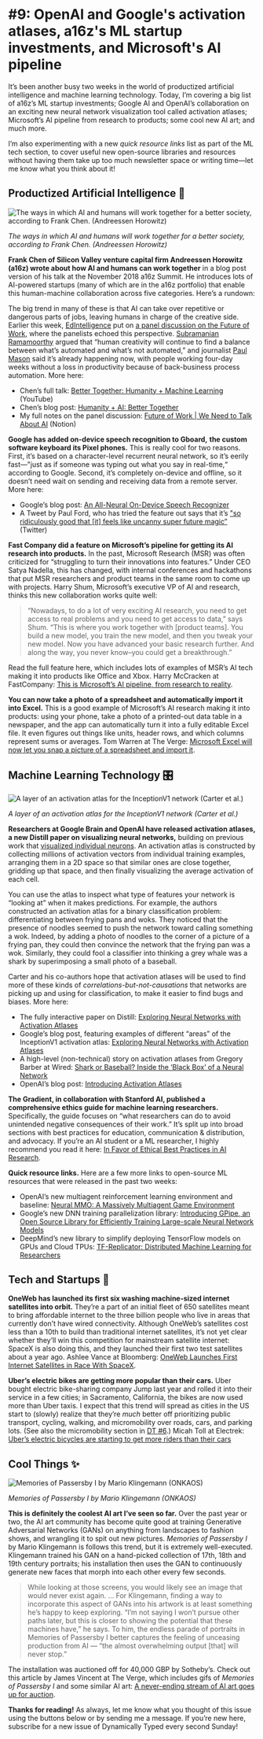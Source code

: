 # #9: OpenAI and Google's activation atlases, a16z's ML startup investments, and Microsoft's AI pipeline 

It’s been another busy two weeks in the world of productized artificial intelligence and machine learning technology.
Today, I’m covering a big list of a16z’s ML startup investments; Google AI and OpenAI’s collaboration on an exciting new neural network visualization tool called activation atlases; Microsoft’s AI pipeline from research to products; some cool new AI art; and much more.

I’m also experimenting with a new _quick resource links_ list as part of the ML tech section, to cover useful new open-source libraries and resources without having them take up too much newsletter space or writing time—let me know what you think about it!

## Productized Artificial Intelligence 🔌

![The ways in which AI and humans will work together for a better society, according to Frank Chen. (Andreessen Horowitz)](https://s3.amazonaws.com/revue/items/images/004/306/828/mail/Humanity-and-AI-Better-Together.008.jpeg?1551548390)

_The ways in which AI and humans will work together for a better society, according to Frank Chen. (Andreessen Horowitz)_

**Frank Chen of Silicon Valley venture capital firm Andreessen Horowitz (a16z) wrote about how AI and humans can work together** in a blog post version of his talk at the November 2018 a16z Summit.
He introduces lots of AI-powered startups (many of which are in the a16z portfolio) that enable this human-machine collaboration across five categories.
Here’s a rundown:

The big trend in many of these is that AI can take over repetitive or dangerous parts of jobs, leaving humans in charge of the creative side.
Earlier this week, [EdIntelligence](https://edintelligence.github.io/?utm_campaign=Dynamically%20Typed&utm_medium=email&utm_source=Revue%20newsletter) put on [a](https://www.ed.ac.uk/informatics/news-events/public/we-need-to-talk-about-ai/future-of-work?utm_campaign=Dynamically%20Typed&utm_medium=email&utm_source=Revue%20newsletter)[ panel discussion on the Future of Work](https://www.ed.ac.uk/informatics/news-events/public/we-need-to-talk-about-ai/future-of-work?utm_campaign=Dynamically%20Typed&utm_medium=email&utm_source=Revue%20newsletter), where the panelists echoed this perspective.
[Subramanian Ramamoorthy](http://homepages.inf.ed.ac.uk/sramamoo/?utm_campaign=Dynamically%20Typed&utm_medium=email&utm_source=Revue%20newsletter) argued that “human creativity will continue to find a balance between what’s automated and what’s not automated,” and journalist [Paul Mason](https://twitter.com/paulmasonnews?utm_campaign=Dynamically%20Typed&utm_medium=email&utm_source=Revue%20newsletter) said it’s already happening now, with people working four-day weeks without a loss in productivity because of back-business process automation.
More here:

- Chen’s full talk: [Better Together: Humanity + Machine Learning](https://www.youtube.com/watch?utm_campaign=Dynamically%20Typed&utm_medium=email&utm_source=Revue%20newsletter&v=TZCU07dno9U) (YouTube)
- Chen’s blog post: [Humanity + AI: Better Together](https://a16z.com/2019/02/22/humanity-ai-better-together/?utm_campaign=Dynamically%20Typed&utm_medium=email&utm_source=Revue%20newsletter)
- My full notes on the panel discussion: [Future of Work | We Need to Talk About AI](https://www.notion.so/Future-of-Work-99907036bed74bc1afb53b2a5987c2b6?utm_campaign=Dynamically%20Typed&utm_medium=email&utm_source=Revue%20newsletter) (Notion)

**Google has added on-device speech recognition to Gboard,** **the custom software keyboard its Pixel phones.**
This is really cool for two reasons.
First, it’s based on a character-level recurrent neural network, so it’s eerily fast—"just as if someone was typing out what you say in real-time,“ according to Google.
Second, it’s completely on-device and offline, so it doesn’t need wait on sending and receiving data from a remote server.
More here:

- Google’s blog post: [An All-Neural On-Device Speech Recognizer](https://ai.googleblog.com/2019/03/an-all-neural-on-device-speech.html?utm_campaign=Dynamically%20Typed&utm_medium=email&utm_source=Revue%20newsletter)
- A Tweet by Paul Ford, who has tried the feature out says that it’s ["so ridiculously good that [it] feels like uncanny super future magic”](https://twitter.com/ftrain/status/1105982298481180672?utm_campaign=Dynamically%20Typed&utm_medium=email&utm_source=Revue%20newsletter) (Twitter)

**Fast Company did a feature on Microsoft’s pipeline for getting its AI research into products.**
In the past, Microsoft Research (MSR) was often criticized for “struggling to turn their innovations into features.” Under CEO Satya Nadella, this has changed, with internal conferences and hackathons that put MSR researchers and product teams in the same room to come up with projects.
Harry Shum, Microsoft’s executive VP of AI and research, thinks this new collaboration works quite well:

> “Nowadays, to do a lot of very exciting AI research, you need to get access to real problems and you need to get access to data,” says Shum.
> “This is where you work together with [product teams].
> You build a new model, you train the new model, and then you tweak your new model.
> Now you have advanced your basic research further.
> And along the way, you never know–you could get a breakthrough.”

Read the full feature here, which includes lots of examples of MSR’s AI tech making it into products like Office and Xbox.
Harry McCracken at FastCompany: [This is Microsoft’s AI pipeline, from research to reality](https://www.fastcompany.com/90305091/this-is-microsofts-ai-pipeline-from-research-to-reality?utm_campaign=Dynamically%20Typed&utm_medium=email&utm_source=Revue%20newsletter).

**You can now take a photo of a spreadsheet and automatically import it into Excel.**
This is a good example of Microsoft’s AI research making it into products: using your phone, take a photo of a printed-out data table in a newspaper, and the app can automatically turn it into a fully editable Excel file.
It even figures out things like units, header rows, and which columns represent sums or averages.
Tom Warren at The Verge: [Microsoft Excel will now let you snap a picture of a spreadsheet and import it](https://www.theverge.com/2019/3/1/18246429/microsoft-excel-covert-photos-data-tables-editable-table-ai-feature?utm_campaign=Dynamically%20Typed&utm_medium=email&utm_source=Revue%20newsletter).

## Machine Learning Technology 🎛

![A layer of an activation atlas for the InceptionV1 network (Carter et al.)](https://s3.amazonaws.com/revue/items/images/004/362/198/mail/Activation-Atlas-MAIN.jpg?1552747329)

_A layer of an activation atlas for the InceptionV1 network (Carter et al.)_

**Researchers at Google Brain and OpenAI have released activation atlases, a new Distill paper on visualizing neural networks,** building on previous work that [visualized individual neurons](https://distill.pub/2017/feature-visualization/?utm_campaign=Dynamically%20Typed&utm_medium=email&utm_source=Revue%20newsletter).
An activation atlas is constructed by collecting millions of activation vectors from individual training examples, arranging them in a 2D space so that similar ones are close together, gridding up that space, and then finally visualizing the average activation of each cell.

You can use the atlas to inspect what type of features your network is “looking at” when it makes predictions.
For example, the authors constructed an activation atlas for a binary classification problem: differentiating between frying pans and woks.
They noticed that the presence of noodles seemed to push the network toward calling something a wok.
Indeed, by adding a photo of noodles to the corner of a picture of a frying pan, they could then convince the network that the frying pan was a wok.
Similarly, they could fool a classifier into thinking a grey whale was a shark by superimposing a small photo of a baseball.

Carter and his co-authors hope that activation atlases will be used to find more of these kinds of _correlations-but-not-causations_ that networks are picking up and using for classification, to make it easier to find bugs and biases.
More here:

- The fully interactive paper on Distill: [Exploring Neural Networks with Activation Atlases](https://distill.pub/2019/activation-atlas/?utm_campaign=Dynamically%20Typed&utm_medium=email&utm_source=Revue%20newsletter)
- Google’s blog post, featuring examples of different “areas” of the InceptionV1 activation atlas: [Exploring Neural Networks with Activation Atlases](https://ai.googleblog.com/2019/03/exploring-neural-networks.html?utm_campaign=Dynamically%20Typed&utm_medium=email&utm_source=Revue%20newsletter)
- A high-level (non-technical) story on activation atlases from Gregory Barber at Wired: [Shark or Baseball? Inside the ‘Black Box’ of a Neural Network](https://www.wired.com/story/inside-black-box-of-neural-network/?utm_campaign=Dynamically%20Typed&utm_medium=email&utm_source=Revue%20newsletter)
- OpenAI’s blog post: [Introducing Activation Atlases](https://openai.com/blog/introducing-activation-atlases/?utm_campaign=Dynamically%20Typed&utm_medium=email&utm_source=Revue%20newsletter)

**The Gradient, in collaboration with Stanford AI, published a comprehensive ethics guide for machine learning researchers.**
Specifically, the guide focuses on “what researchers can do to avoid unintended negative consequences of their work.” It’s split up into broad sections with best practices for education, communication & distribution, and advocacy.
If you’re an AI student or a ML researcher, I highly recommend you read it here: [In Favor of Ethical Best Practices in AI Research](https://thegradient.pub/in-favor-of-developing-ethical-best-practices-in-ai-research/?utm_campaign=Dynamically%20Typed&utm_medium=email&utm_source=Revue%20newsletter).

**Quick resource links.**
Here are a few more links to open-source ML resources that were released in the past two weeks:

- OpenAI’s new multiagent reinforcement learning environment and baseline: [Neural MMO: A Massively Multiagent Game Environment](https://openai.com/blog/neural-mmo/?utm_campaign=Dynamically%20Typed&utm_medium=email&utm_source=Revue%20newsletter)
- Google’s new DNN training parallelization library: [Introducing GPipe, an Open Source Library for Efficiently Training Large-scale Neural Network Models](https://ai.googleblog.com/2019/03/introducing-gpipe-open-source-library.html?utm_campaign=Dynamically%20Typed&utm_medium=email&utm_source=Revue%20newsletter)
- DeepMind’s new library to simplify deploying TensorFlow models on GPUs and Cloud TPUs: [TF-Replicator: Distributed Machine Learning for Researchers](https://deepmind.com/blog/tf-replicator-distributed-machine-learning/?utm_campaign=Dynamically%20Typed&utm_medium=email&utm_source=Revue%20newsletter)

## Tech and Startups 🚀

**OneWeb has launched its first six washing machine-sized internet satellites into orbit.**
They’re a part of an initial fleet of 650 satellites meant to bring affordable internet to the three billion people who live in areas that currently don’t have wired connectivity.
Although OneWeb’s satellites cost less than a 10th to build than traditional internet satellites, it’s not yet clear whether they’ll win this competition for mainstream satellite internet: SpaceX is also doing this, and they launched their first two test satellites about a year ago.
Ashlee Vance at Bloomberg: [OneWeb Launches First Internet Satellites in Race With SpaceX](https://www.bloomberg.com/news/articles/2019-02-28/oneweb-launches-first-internet-satellites-in-race-with-spacex?srnd=technology-vp&utm_campaign=Dynamically%20Typed&utm_medium=email&utm_source=Revue%20newsletter).

**Uber’s electric bikes are getting more popular than their cars.**
Uber bought electric bike-sharing company Jump last year and rolled it into their service in a few cities; in Sacramento, California, the bikes are now used more than Uber taxis.
I expect that this trend will spread as cities in the US start to (slowly) realize that they’re _much_ better off prioritizing public transport, cycling, walking, and micromobility over roads, cars, and parking lots.
(See also the micromobility section in [DT #6](https://dynamicallytyped.com/issues/6-deep-reinforcement-learning-from-an-atari-zoo-to-a-self-driving-car-in-20-minutes-155882?utm_campaign=Dynamically%20Typed&utm_medium=email&utm_source=Revue%20newsletter).) Micah Toll at Electrek: [Uber’s electric bicycles are starting to get more riders than their cars](https://electrek.co/2019/02/27/uber-jump-electric-bicycle-rides/?utm_campaign=Dynamically%20Typed&utm_medium=email&utm_source=Revue%20newsletter)

## Cool Things ✨

![Memories of Passersby I by Mario Klingemann (ONKAOS)](https://s3.amazonaws.com/revue/items/images/004/362/988/mail/Webp.net-resizeimage.png?1552774929)

_Memories of Passersby I by Mario Klingemann (ONKAOS)_

**This is definitely the coolest AI art I’ve seen so far.**
Over the past year or two, the AI art community has become quite good at training Generative Adversarial Networks (GANs) on anything from landscapes to fashion shows, and wrangling it to spit out new pictures.
_Memories of Passersby I_ by Mario Klingemann is follows this trend, but it is extremely well-executed.
Klingemann trained his GAN on a hand-picked collection of 17th, 18th and 19th century portraits; his installation then uses the GAN to continuously generate new faces that morph into each other every few seconds.

> While looking at those screens, you would likely see an image that would never exist again.
> … For Klingemann, finding a way to incorporate this aspect of GANs into his artwork is at least something he’s happy to keep exploring.
> “I’m not saying I won’t pursue other paths later, but this is closer to showing the potential that these machines have,” he says.
> To him, the endless parade of portraits in Memories of Passersby I better captures the feeling of unceasing production from AI — “the almost overwhelming output [that] will never stop.”

The installation was auctioned off for 40,000 GBP by Sotheby’s.
Check out this article by James Vincent at The Verge, which includes gifs of _Memories of Passersby I_ and some similar AI art: [A never-ending stream of AI art goes up for auction](https://www.theverge.com/2019/3/5/18251267/ai-art-gans-mario-klingemann-auction-sothebys-technology?utm_campaign=Dynamically%20Typed&utm_medium=email&utm_source=Revue%20newsletter).

**Thanks for reading!**
As always, let me know what you thought of this issue using the buttons below or by sending me a message.
If you’re new here, subscribe for a new issue of Dynamically Typed every second Sunday!